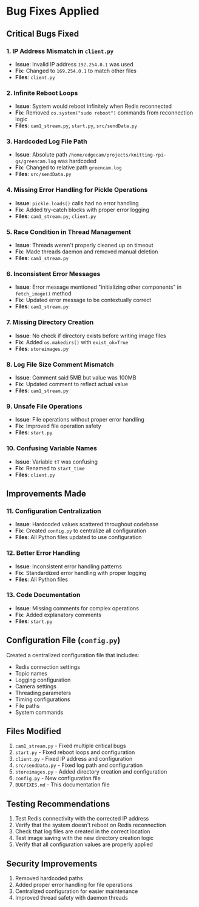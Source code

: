 # Bug Fixes Applied

## Critical Bugs Fixed

### 1. IP Address Mismatch in `client.py`
- **Issue**: Invalid IP address `192.254.0.1` was used
- **Fix**: Changed to `169.254.0.1` to match other files
- **Files**: `client.py`

### 2. Infinite Reboot Loops
- **Issue**: System would reboot infinitely when Redis reconnected
- **Fix**: Removed `os.system("sudo reboot")` commands from reconnection logic
- **Files**: `cam1_stream.py`, `start.py`, `src/sendData.py`

### 3. Hardcoded Log File Path
- **Issue**: Absolute path `/home/edgecam/projects/knitting-rpi-gs/greencam.log` was hardcoded
- **Fix**: Changed to relative path `greencam.log`
- **Files**: `src/sendData.py`

### 4. Missing Error Handling for Pickle Operations
- **Issue**: `pickle.loads()` calls had no error handling
- **Fix**: Added try-catch blocks with proper error logging
- **Files**: `cam1_stream.py`, `client.py`

### 5. Race Condition in Thread Management
- **Issue**: Threads weren't properly cleaned up on timeout
- **Fix**: Made threads daemon and removed manual deletion
- **Files**: `cam1_stream.py`

### 6. Inconsistent Error Messages
- **Issue**: Error message mentioned "initializing other components" in `fetch_image()` method
- **Fix**: Updated error message to be contextually correct
- **Files**: `cam1_stream.py`

### 7. Missing Directory Creation
- **Issue**: No check if directory exists before writing image files
- **Fix**: Added `os.makedirs()` with `exist_ok=True`
- **Files**: `storeimages.py`

### 8. Log File Size Comment Mismatch
- **Issue**: Comment said 5MB but value was 100MB
- **Fix**: Updated comment to reflect actual value
- **Files**: `cam1_stream.py`

### 9. Unsafe File Operations
- **Issue**: File operations without proper error handling
- **Fix**: Improved file operation safety
- **Files**: `start.py`

### 10. Confusing Variable Names
- **Issue**: Variable `tT` was confusing
- **Fix**: Renamed to `start_time`
- **Files**: `client.py`

## Improvements Made

### 11. Configuration Centralization
- **Issue**: Hardcoded values scattered throughout codebase
- **Fix**: Created `config.py` to centralize all configuration
- **Files**: All Python files updated to use configuration

### 12. Better Error Handling
- **Issue**: Inconsistent error handling patterns
- **Fix**: Standardized error handling with proper logging
- **Files**: All Python files

### 13. Code Documentation
- **Issue**: Missing comments for complex operations
- **Fix**: Added explanatory comments
- **Files**: `start.py`

## Configuration File (`config.py`)

Created a centralized configuration file that includes:
- Redis connection settings
- Topic names
- Logging configuration
- Camera settings
- Threading parameters
- Timing configurations
- File paths
- System commands

## Files Modified

1. `cam1_stream.py` - Fixed multiple critical bugs
2. `start.py` - Fixed reboot loops and configuration
3. `client.py` - Fixed IP address and configuration
4. `src/sendData.py` - Fixed log path and configuration
5. `storeimages.py` - Added directory creation and configuration
6. `config.py` - New configuration file
7. `BUGFIXES.md` - This documentation file

## Testing Recommendations

1. Test Redis connectivity with the corrected IP address
2. Verify that the system doesn't reboot on Redis reconnection
3. Check that log files are created in the correct location
4. Test image saving with the new directory creation logic
5. Verify that all configuration values are properly applied

## Security Improvements

1. Removed hardcoded paths
2. Added proper error handling for file operations
3. Centralized configuration for easier maintenance
4. Improved thread safety with daemon threads